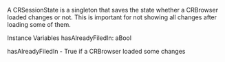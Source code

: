 A CRSessionState is a singleton that saves the state whether a CRBrowser loaded changes or not. This is important for not showing all changes after loading some of them.

Instance Variables
	hasAlreadyFiledIn:		aBool

hasAlreadyFiledIn
	- True if a CRBrowser loaded some changes
